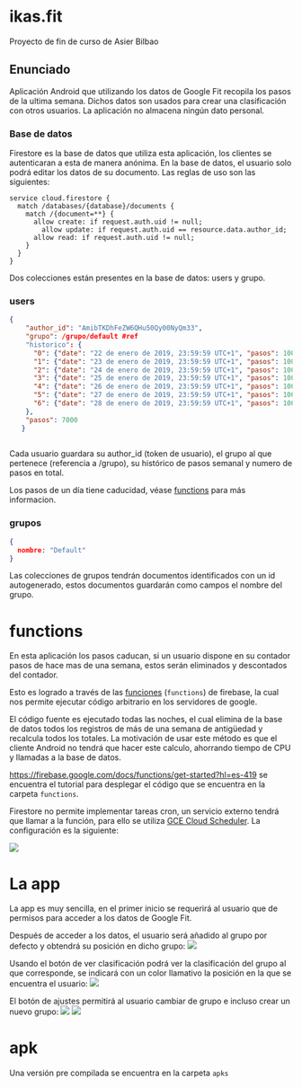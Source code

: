 # ikas.fit

Proyecto de fin de curso de Asier Bilbao

## Enunciado
Aplicación Android que utilizando los datos de Google Fit recopila los pasos de la ultima semana.
Dichos datos son usados para crear una clasificación con otros usuarios. La aplicación no almacena
ningún dato personal.

### Base de datos
Firestore es la base de datos que utiliza esta aplicación, los clientes se autenticaran a esta de manera anónima.
En la base de datos, el usuario solo podrá editar los datos de su documento. Las reglas de uso son las siguientes:

```
service cloud.firestore {
  match /databases/{database}/documents {
  	match /{document=**} {
      allow create: if request.auth.uid != null;
  		allow update: if request.auth.uid == resource.data.author_id;
      allow read: if request.auth.uid != null;
    }
  }
}
```

Dos colecciones están presentes en la base de datos: users y grupo.
### users
```json
{
    "author_id": "AmibTKDhFeZW6QHu50Qy00NyQm33",
    "grupo": /grupo/default #ref
    "historico": {
      "0": {"date": "22 de enero de 2019, 23:59:59 UTC+1", "pasos": 1000 },
      "1": {"date": "23 de enero de 2019, 23:59:59 UTC+1", "pasos": 1000 },
      "2": {"date": "24 de enero de 2019, 23:59:59 UTC+1", "pasos": 1000 },
      "3": {"date": "25 de enero de 2019, 23:59:59 UTC+1", "pasos": 1000 },
      "4": {"date": "26 de enero de 2019, 23:59:59 UTC+1", "pasos": 1000 },
      "5": {"date": "27 de enero de 2019, 23:59:59 UTC+1", "pasos": 1000 },
      "6": {"date": "28 de enero de 2019, 23:59:59 UTC+1", "pasos": 1000 },
    },
    "pasos": 7000
   }
   
```

Cada usuario guardara su author_id (token de usuario), el grupo al que pertenece (referencia a /grupo), su histórico de pasos semanal y numero de pasos en total.


Los pasos de un día tiene caducidad, véase [functions](functions) para más informacion.

### grupos
```json
{
  nombre: "Default"
}
```

Las colecciones de grupos tendrán documentos identificados con un id autogenerado, estos documentos guardarán como campos el nombre del grupo.


# functions

En esta aplicación los pasos caducan, si un usuario dispone en su contador pasos de hace mas de una semana, estos serán eliminados y descontados del contador.

Esto es logrado a través de las [funciones](https://firebase.google.com/products/functions/) (`functions`) de firebase, la cual nos permite ejecutar código arbitrario en los servidores de google.

El código fuente es ejecutado todas las noches, el cual elimina de la base de datos todos los registros de más de una semana de antigüedad y recalcula todos los totales.
La motivación de usar este método es que el cliente Android no tendrá que hacer este calculo, ahorrando tiempo de CPU y llamadas a la base de datos.

https://firebase.google.com/docs/functions/get-started?hl=es-419 se encuentra el tutorial para desplegar el código que se encuentra en la carpeta `functions`.

Firestore no permite implementar tareas cron, un servicio externo tendrá que llamar a la función, para ello se utiliza [GCE Cloud Scheduler](https://cloud.google.com/scheduler/). La configuración es la siguiente:

![](_images/sheduler.png)


# La app

La app es muy sencilla, en el primer inicio se requerirá al usuario que de permisos para acceder a los datos de Google Fit.

Después de acceder a los datos, el usuario será añadido al grupo por defecto y obtendrá su posición en dicho grupo:
![](_images/1.png)

Usando el botón de ver clasificación podrá ver la clasificación del grupo al que corresponde, se indicará con un color llamativo la posición en la que se encuentra el usuario:
![](_images/2.png)


El botón de ajustes permitirá al usuario cambiar de grupo e incluso crear un nuevo grupo:
![](_images/3.png)
![](_images/4.png)


# apk

Una versión pre compilada se encuentra en la carpeta `apks`
